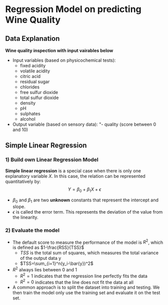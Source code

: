 # Regression Model on predicting Wine Quality

## Data Explanation
**Wine quality inspection with input vairables below**

- Input variables (based on physicochemical tests):
   - fixed acidity
   - volatile acidity
   - citric acid
   - residual sugar
   - chlorides
   - free sulfur dioxide
   - total sulfur dioxide
   - density
   - pH
   - sulphates
   - alcohol
- Output variable (based on sensory data): 
   "- quality (score between 0 and 10)
   
## Simple Linear Regression

### 1) Build own Linear Regression Model

**Simple linear regression** is a special case when there is only one explanatory variable $X$. In this case, the relation can be represented quantitatively by:
$$
Y = \beta_0 + \beta_1X + \epsilon
$$

- $\beta_0$ and $\beta_1$ are two **unknown** constants that represent the intercept and slope.
- $\epsilon$ is called the error term.  This represents the deviation of the value from the linearity.


### 2) Evaluate the model
- The default score to measure the performance of the model is $R^2$, which is defined as $1-\frac{RSS}{TSS}$
  - $TSS$ is the total sum of squares, which measures the total variance of the output data y 
  - $TSS=\sum_{i=1}^n(y_i-\bar{y})^2$
- $R^2$ always lies between 0 and 1
  - $R^2 =1$ indicates that the regression line perfectly fits the data
  - $R^2 = 0$ indicates that the line does not fit the data at all 
- A common approach is to split the dataset into training and testing. We then train the model only use the training set and evaluate it on the test set.
